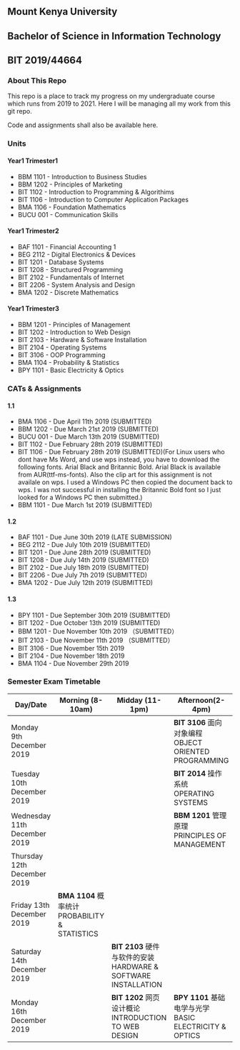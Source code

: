 ## Mount Kenya University
## Bachelor of Science in Information Technology
## BIT 2019/44664

### About This Repo

This repo is a place to track my progress on my undergraduate course which runs from
2019 to 2021. Here I will be managing all my work from this git repo.

Code and assignments shall also be available here.

### Units

#### Year1 Trimester1
* BBM 1101 - Introduction to Business Studies
* BBM 1202 - Principles of Marketing
* BIT 1102 - Introduction to Programming & Algorithims
* BIT 1106 - Introduction to Computer Application Packages
* BMA 1106 - Foundation Mathematics
* BUCU 001 - Communication Skills

#### Year1 Trimester2

* BAF 1101 - Financial Accounting 1
* BEG 2112 - Digital Electronics & Devices
* BIT 1201 - Database Systems
* BIT 1208 - Structured Programming
* BIT 2102 - Fundamentals of Internet
* BIT 2206 - System Analysis and Design
* BMA 1202 - Discrete Mathematics

#### Year1 Trimester3

* BBM 1201 - Principles of Management
* BIT 1202 - Introduction to Web Design
* BIT 2103 - Hardware & Software Installation
* BIT 2104 - Operating Systems
* BIT 3106 - OOP Programming
* BMA 1104 - Probability & Statistics
* BPY 1101 - Basic Electricity & Optics

### CATs & Assignments

#### 1.1

* BMA 1106 - Due April 11th 2019 (SUBMITTED)
* BBM 1202 - Due March 21st 2019 (SUBMITTED)
* BUCU 001 - Due March 13th 2019 (SUBMITTED)
* BIT 1102 - Due February 28th 2019 (SUBMITTED)
* BIT 1106 - Due February 28th 2019 (SUBMITTED)(For Linux users who dont have Ms Word, and use wps instead, you have
to download the following fonts. Arial Black and Britannic Bold. Arial Black is available from AUR(ttf-ms-fonts).
Also the clip art for this assignment is not availale on wps. I used a Windows PC then copied the document back to
wps. I was not successful in installing the Britannic Bold font so I just looked for a Windows PC then submitted.)
* BBM 1101 - Due March 1st 2019 (SUBMITTED)

#### 1.2

* BAF 1101 - Due June 30th 2019 (LATE SUBMISSION)
* BEG 2112 - Due July 10th 2019 (SUBMITTED)
* BIT 1201 - Due June 28th 2019 (SUBMITTED)
* BIT 1208 - Due July 14th 2019 (SUBMITTED)
* BIT 2102 - Due July 18th 2019 (SUBMITTED)
* BIT 2206 - Due July 7th  2019 (SUBMITTED)
* BMA 1202 - Due July 12th 2019 (SUBMITTED)

#### 1.3

* BPY 1101 - Due September 30th 2019 (SUBMITTED)
* BIT 1202 - Due October 13th 2019 (SUBMITTED)
* BBM 1201 - Due November 10th 2019 （SUBMITTED）
* BIT 2103 - Due November 11th 2019 （SUBMITTED）
* BIT 3106 - Due November 15th 2019
* BIT 2104 - Due November 18th 2019
* BMA 1104 - Due November 29th 2019



### Semester Exam Timetable

Day/Date | Morning (8-10am) | Midday (11-1pm) | Afternoon(2-4pm)
--- | --- | ---| ---
Monday 9th December 2019 |  |  | **BIT 3106** 面向对象编程 OBJECT ORIENTED PROGRAMMING
Tuesday 10th December 2019 |   |  | **BIT 2014** 操作系统 OPERATING SYSTEMS
Wednesday 11th December 2019 |  |  | **BBM 1201** 管理原理 PRINCIPLES OF MANAGEMENT
Thursday 12th December 2019 |   |   |
Friday 13th December 2019 | **BMA 1104** 概率统计 PROBABILITY & STATISTICS |  |
Saturday 14th December 2019 | | **BIT 2103** 硬件与软件的安装 HARDWARE & SOFTWARE INSTALLATION |
Monday 16th December 2019 |  |**BIT 1202** 网页设计概论 INTRODUCTION TO WEB DESIGN | **BPY 1101**  基础电学与光学 BASIC ELECTRICITY & OPTICS
